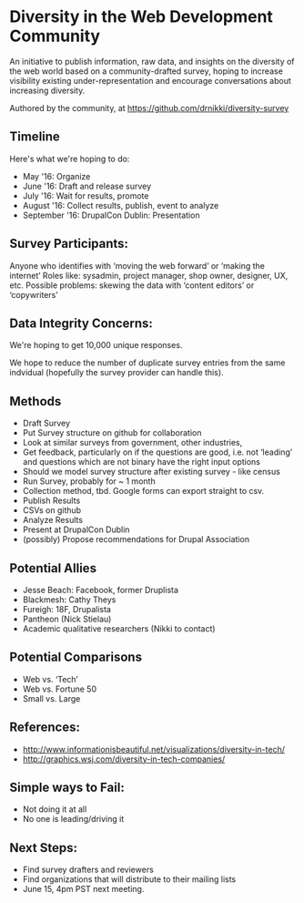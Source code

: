 # Diversity in the Web Development Community
An initiative to publish information, raw data, and insights on the diversity
of the web world based on a community-drafted survey, hoping to increase
visibility existing under-representation and encourage conversations about
increasing diversity.

Authored by the community, at
https://github.com/drnikki/diversity-survey

## Timeline
Here's what we're hoping to do:

* May '16: Organize
* June '16: Draft and release survey
* July '16: Wait for results, promote
* August '16: Collect results, publish, event to analyze
* September '16: DrupalCon Dublin: Presentation

## Survey Participants:
Anyone who identifies with ‘moving the web forward’ or ‘making the internet’
Roles like: sysadmin, project manager, shop owner, designer, UX, etc.
Possible problems: skewing the data with ‘content editors’ or ‘copywriters’

## Data Integrity Concerns:
We're hoping to get 10,000 unique responses.

We hope to reduce the number of duplicate survey entries from the same
indvidual (hopefully the survey provider can handle this).

## Methods
* Draft Survey
* Put Survey structure on github for collaboration
* Look at similar surveys from government, other industries,
* Get feedback, particularly on if the questions are good, i.e. not ‘leading’ and questions which are not binary have the right input options
* Should we model survey structure after existing survey - like census
* Run Survey, probably for ~ 1 month
* Collection method, tbd. Google forms can export straight to csv.
* Publish Results
* CSVs on github
* Analyze Results
* Present at DrupalCon Dublin
* (possibly) Propose recommendations for Drupal Association

## Potential Allies
* Jesse Beach:  Facebook, former Druplista
* Blackmesh: Cathy Theys
* Fureigh: 18F, Drupalista
* Pantheon (Nick Stielau)
* Academic qualitative researchers (Nikki to contact)

## Potential Comparisons
* Web vs. ‘Tech’
* Web vs. Fortune 50
* Small vs. Large

## References:
* http://www.informationisbeautiful.net/visualizations/diversity-in-tech/
* http://graphics.wsj.com/diversity-in-tech-companies/

## Simple ways to Fail:
* Not doing it at all
* No one is leading/driving it

## Next Steps:
* Find survey drafters and reviewers
* Find organizations that will distribute to their mailing lists
* June 15, 4pm PST next meeting.
